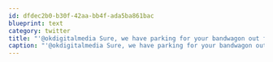 ```yaml
---
id: dfdec2b0-b30f-42aa-bb4f-ada5ba861bac
blueprint: text
category: twitter
title: "'@okdigitalmedia Sure, we have parking for your bandwagon out front :)"
caption: "'@okdigitalmedia Sure, we have parking for your bandwagon out front :)"
---
```

